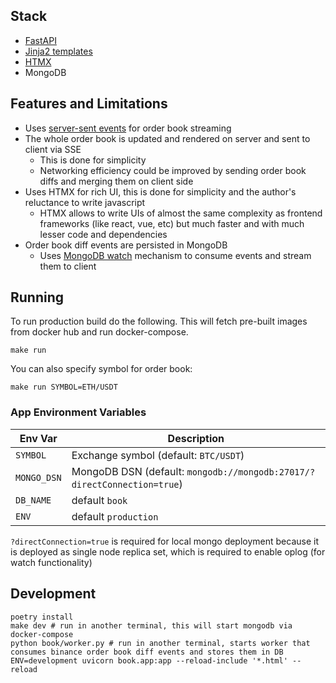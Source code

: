 ## Stack

- [FastAPI](https://fastapi.tiangolo.com/)
- [Jinja2 templates](https://jinja.palletsprojects.com/en/3.1.x/)
- [HTMX](https://htmx.org/)
- MongoDB

## Features and Limitations

- Uses [server-sent events](https://en.wikipedia.org/wiki/Server-sent_events) for order book streaming
- The whole order book is updated and rendered on server and sent to client via SSE
  - This is done for simplicity
  - Networking efficiency could be improved by sending order book diffs and merging them on client side
- Uses HTMX for rich UI, this is done for simplicity and the author's reluctance to write javascript
  - HTMX allows to write UIs of almost the same complexity as frontend frameworks (like react, vue, etc) but much faster and with much lesser code and dependencies
- Order book diff events are persisted in MongoDB
  - Uses [MongoDB watch](https://www.mongodb.com/docs/manual/reference/method/db.collection.watch/) mechanism to consume events and stream them to client

## Running

To run production build do the following. This will fetch pre-built images from docker hub and run docker-compose.

```
make run
```

You can also specify symbol for order book:

```
make run SYMBOL=ETH/USDT
```

### App Environment Variables

| Env Var     | Description                                                             |
| ----------- | ----------------------------------------------------------------------- |
| `SYMBOL`    | Exchange symbol (default: `BTC/USDT`)                                   |
| `MONGO_DSN` | MongoDB DSN (default: `mongodb://mongodb:27017/?directConnection=true`) |
| `DB_NAME`   | default `book`                                                          |
| `ENV`       | default `production`                                                    |

`?directConnection=true` is required for local mongo deployment because it is deployed as single node replica set, which is required to enable oplog (for watch functionality)

## Development

```
poetry install
make dev # run in another terminal, this will start mongodb via docker-compose
python book/worker.py # run in another terminal, starts worker that consumes binance order book diff events and stores them in DB
ENV=development uvicorn book.app:app --reload-include '*.html' --reload
```
